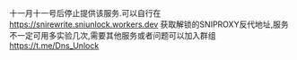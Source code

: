 十一月十一号后停止提供该服务.可以自行在 https://snirewrite.sniunlock.workers.dev 获取解锁的SNIPROXY反代地址,服务不一定可用多实验几次,需要其他服务或者问题可以加入群组 https://t.me/Dns_Unlock 
